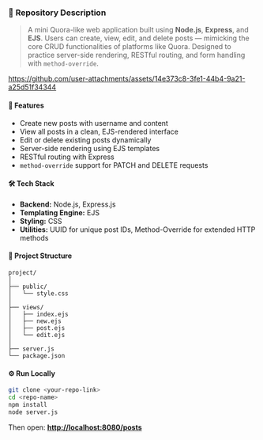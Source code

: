 ### 📝 **Repository Description**

> A mini Quora-like web application built using **Node.js**, **Express**, and **EJS**.
> Users can create, view, edit, and delete posts — mimicking the core CRUD functionalities of platforms like Quora.
> Designed to practice server-side rendering, RESTful routing, and form handling with `method-override`.

https://github.com/user-attachments/assets/14e373c8-3fe1-44b4-9a21-a25d51f34344


#### 🚀 Features

* Create new posts with username and content
* View all posts in a clean, EJS-rendered interface
* Edit or delete existing posts dynamically
* Server-side rendering using EJS templates
* RESTful routing with Express
* `method-override` support for PATCH and DELETE requests

#### 🛠️ Tech Stack

* **Backend:** Node.js, Express.js
* **Templating Engine:** EJS
* **Styling:** CSS
* **Utilities:** UUID for unique post IDs, Method-Override for extended HTTP methods

#### 📂 Project Structure

```
project/
│
├── public/
│   └── style.css
│
├── views/
│   ├── index.ejs
│   ├── new.ejs
│   ├── post.ejs
│   └── edit.ejs
│
├── server.js
└── package.json
```

#### ⚙️ Run Locally

```bash
git clone <your-repo-link>
cd <repo-name>
npm install
node server.js
```

Then open: **[http://localhost:8080/posts](http://localhost:8080/posts)**
